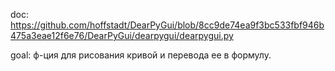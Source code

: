 doc: https://github.com/hoffstadt/DearPyGui/blob/8cc9de74ea9f3bc533fbf946b475a3eae12f6e76/DearPyGui/dearpygui/dearpygui.py

goal: ф-ция для рисования кривой и перевода ее в формулу.